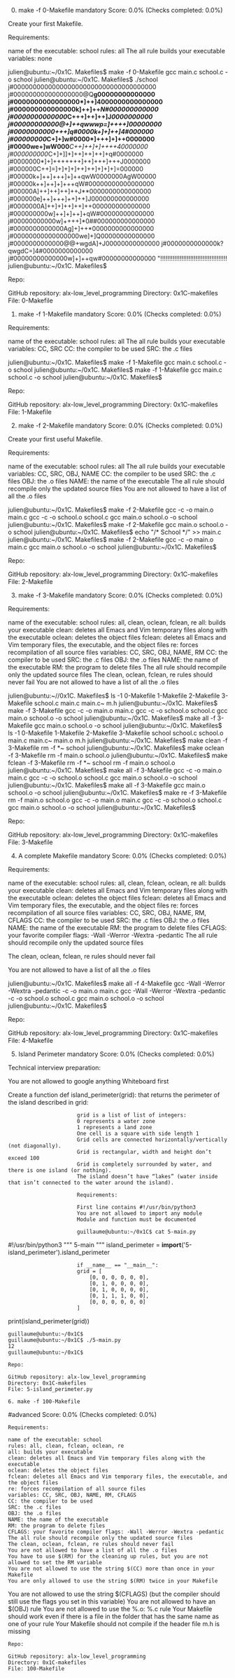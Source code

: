 0. make -f 0-Makefile
mandatory
Score: 0.0% (Checks completed: 0.0%)

Create your first Makefile.

Requirements:

name of the executable: school
rules: all
The all rule builds your executable
variables: none

julien@ubuntu:~/0x1C. Makefiles$ make -f 0-Makefile 
gcc main.c school.c -o school
julien@ubuntu:~/0x1C. Makefiles$ ./school 
j#0000000000000000000000000000000000000
j#000000000000000000@Q**g00000000000000
j#0000000000000000*]++]4000000000000000
j#000000000000000k]++]++*N#000000000000
j#0000000000000*C+++]++]++]J*0000000000
j#00000000000@+]++qwwwp=]++++]*00000000
j#0000000000*+++]q#0000k+]+]++]4#000000
j#00000000*C+]+]w#0000*]+++]+]++0000000
j#0000we+]wW000***C++]++]+]++++40000000
j#000000000*C+]+]]+]++]++]++]+q#0000000
j#0000000*]+]+++++++]++]+++]+++J0000000
j#000000C++]=]+]+]+]++]++]+]+]+]=000000
j#00000k+]++]+++]+]++qwW0000000AgW00000
j#00000k++]++]+]+++qW#00000000000000000
j#00000A]++]++]++]++J**0000000000000000
j#000000e]++]+++]++]++]J000000000000000
j#0000000A]++]+]++]++]++000000000000000
j#000000000w]++]+]++]+qW#00000000000000
j#00000000000w]++++]*0##000000000000000
j#0000000000000Ag]+]++*0000000000000000
j#00000000000000000we]+]Q00000000000000
j#0000000000000@@+wgdA]+J00000000000000
j#0000000000000k?qwgdC=]4#0000000000000
j#00000000000000w]+]++qw#00000000000000
"!!!!!!!!!!!!!!!!!!!!!!!!!!!!!!!!!!!!!!
julien@ubuntu:~/0x1C. Makefiles$ 

Repo:

GitHub repository: alx-low_level_programming
Directory: 0x1C-makefiles
File: 0-Makefile

1. make -f 1-Makefile
mandatory
Score: 0.0% (Checks completed: 0.0%)

Requirements:

name of the executable: school
rules: all
The all rule builds your executable
variables: CC, SRC
CC: the compiler to be used
SRC: the .c files

julien@ubuntu:~/0x1C. Makefiles$ make -f 1-Makefile
gcc main.c school.c -o school
julien@ubuntu:~/0x1C. Makefiles$ make -f 1-Makefile
gcc main.c school.c -o school
julien@ubuntu:~/0x1C. Makefiles$

Repo:

GitHub repository: alx-low_level_programming
Directory: 0x1C-makefiles
File: 1-Makefile

2. make -f 2-Makefile
mandatory
Score: 0.0% (Checks completed: 0.0%)

Create your first useful Makefile.

Requirements:

name of the executable: school
rules: all
The all rule builds your executable
variables: CC, SRC, OBJ, NAME
CC: the compiler to be used
SRC: the .c files
OBJ: the .o files
NAME: the name of the executable
The all rule should recompile only the updated source files
You are not allowed to have a list of all the .o files

julien@ubuntu:~/0x1C. Makefiles$ make -f 2-Makefile
gcc    -c -o main.o main.c
gcc    -c -o school.o school.c
gcc main.o school.o -o school
julien@ubuntu:~/0x1C. Makefiles$ make -f 2-Makefile
gcc main.o school.o -o school
julien@ubuntu:~/0x1C. Makefiles$ echo "/* School */" >> main.c
julien@ubuntu:~/0x1C. Makefiles$ make -f 2-Makefile
gcc    -c -o main.o main.c
gcc main.o school.o -o school
julien@ubuntu:~/0x1C. Makefiles$ 

Repo:

GitHub repository: alx-low_level_programming
Directory: 0x1C-makefiles
File: 2-Makefile

3. make -f 3-Makefile
mandatory
Score: 0.0% (Checks completed: 0.0%)

Requirements:

name of the executable: school
rules: all, clean, oclean, fclean, re
all: builds your executable
clean: deletes all Emacs and Vim temporary files along with the executable
oclean: deletes the object files
fclean: deletes all Emacs and Vim temporary files, the executable, and the object files
re: forces recompilation of all source files
variables: CC, SRC, OBJ, NAME, RM
CC: the compiler to be used
SRC: the .c files
OBJ: the .o files
NAME: the name of the executable
RM: the program to delete files
The all rule should recompile only the updated source files
The clean, oclean, fclean, re rules should never fail
You are not allowed to have a list of all the .o files

julien@ubuntu:~//0x1C. Makefiles$ ls -1
0-Makefile
1-Makefile
2-Makefile
3-Makefile
school.c
main.c
main.c~
m.h
julien@ubuntu:~/0x1C. Makefiles$ make -f 3-Makefile
gcc    -c -o main.o main.c
gcc    -c -o school.o school.c
gcc main.o school.o -o school
julien@ubuntu:~/0x1C. Makefiles$ make all -f 3-Makefile
gcc main.o school.o -o school
julien@ubuntu:~/0x1C. Makefiles$ ls -1
0-Makefile
1-Makefile
2-Makefile
3-Makefile
school
school.c
school.o
main.c
main.c~
main.o
m.h
julien@ubuntu:~/0x1C. Makefiles$ make clean -f 3-Makefile 
rm -f *~ school
julien@ubuntu:~/0x1C. Makefiles$ make oclean -f 3-Makefile 
rm -f main.o school.o
julien@ubuntu:~/0x1C. Makefiles$ make fclean -f 3-Makefile 
rm -f *~ school
rm -f main.o school.o
julien@ubuntu:~/0x1C. Makefiles$ make all -f 3-Makefile
gcc    -c -o main.o main.c
gcc    -c -o school.o school.c
gcc main.o school.o -o school
julien@ubuntu:~/0x1C. Makefiles$ make all -f 3-Makefile
gcc main.o school.o -o school
julien@ubuntu:~/0x1C. Makefiles$ make re -f 3-Makefile
rm -f main.o school.o
gcc    -c -o main.o main.c
gcc    -c -o school.o school.c
gcc main.o school.o -o school
julien@ubuntu:~/0x1C. Makefiles$ 

Repo:

GitHub repository: alx-low_level_programming
Directory: 0x1C-makefiles
File: 3-Makefile

4. A complete Makefile
mandatory
Score: 0.0% (Checks completed: 0.0%)

Requirements:

name of the executable: school
rules: all, clean, fclean, oclean, re
all: builds your executable
clean: deletes all Emacs and Vim temporary files along with the executable
oclean: deletes the object files
fclean: deletes all Emacs and Vim temporary files, the executable, and the object files
re: forces recompilation of all source files
variables: CC, SRC, OBJ, NAME, RM, CFLAGS
CC: the compiler to be used
SRC: the .c files
OBJ: the .o files
NAME: the name of the executable
RM: the program to delete files
CFLAGS: your favorite compiler flags: -Wall -Werror -Wextra -pedantic
The all rule should recompile only the updated source files

The clean, oclean, fclean, re rules should never fail

You are not allowed to have a list of all the .o files

julien@ubuntu:~/0x1C. Makefiles$ make all -f 4-Makefile
gcc -Wall -Werror -Wextra -pedantic   -c -o main.o main.c
gcc -Wall -Werror -Wextra -pedantic   -c -o school.o school.c
gcc main.o school.o -o school
julien@ubuntu:~/0x1C. Makefiles$ 

Repo:

GitHub repository: alx-low_level_programming
Directory: 0x1C-makefiles
File: 4-Makefile

5. Island Perimeter
mandatory
Score: 0.0% (Checks completed: 0.0%)

Technical interview preparation:

You are not allowed to google anything
Whiteboard first

Create a function def island_perimeter(grid): that returns the perimeter of the island described in grid:

					      grid is a list of list of integers:
					      0 represents a water zone
					      1 represents a land zone
					      One cell is a square with side length 1
					      Grid cells are connected horizontally/vertically (not diagonally).
					      Grid is rectangular, width and height don’t exceed 100
					      Grid is completely surrounded by water, and there is one island (or nothing).
					      The island doesn’t have “lakes” (water inside that isn’t connected to the water around the island).

					      Requirements:

					      First line contains #!/usr/bin/python3
					      You are not allowed to import any module
					      Module and function must be documented

					      guillaume@ubuntu:~/0x1C$ cat 5-main.py
#!/usr/bin/python3
					      """
					      5-main
					      """
					      island_perimeter = __import__('5-island_perimeter').island_perimeter

					      if __name__ == "__main__":
					      grid = [
						      [0, 0, 0, 0, 0, 0],
						      [0, 1, 0, 0, 0, 0],
						      [0, 1, 0, 0, 0, 0],
						      [0, 1, 1, 1, 0, 0],
						      [0, 0, 0, 0, 0, 0]
					      ]
print(island_perimeter(grid))

	guillaume@ubuntu:~/0x1C$ 
	guillaume@ubuntu:~/0x1C$ ./5-main.py
	12
	guillaume@ubuntu:~/0x1C$ 

	Repo:

	GitHub repository: alx-low_level_programming
	Directory: 0x1C-makefiles
	File: 5-island_perimeter.py

	6. make -f 100-Makefile
#advanced
	Score: 0.0% (Checks completed: 0.0%)

	Requirements:

	name of the executable: school
	rules: all, clean, fclean, oclean, re
	all: builds your executable
	clean: deletes all Emacs and Vim temporary files along with the executable
	oclean: deletes the object files
	fclean: deletes all Emacs and Vim temporary files, the executable, and the object files
	re: forces recompilation of all source files
	variables: CC, SRC, OBJ, NAME, RM, CFLAGS
	CC: the compiler to be used
	SRC: the .c files
	OBJ: the .o files
	NAME: the name of the executable
	RM: the program to delete files
	CFLAGS: your favorite compiler flags: -Wall -Werror -Wextra -pedantic
	The all rule should recompile only the updated source files
	The clean, oclean, fclean, re rules should never fail
	You are not allowed to have a list of all the .o files
	You have to use $(RM) for the cleaning up rules, but you are not allowed to set the RM variable
	You are not allowed to use the string $(CC) more than once in your Makefile
	You are only allowed to use the string $(RM) twice in your Makefile
You are not allowed to use the string $(CFLAGS) (but the compiler should still use the flags you set in this variable)
	You are not allowed to have an $(OBJ) rule
	You are not allowed to use the %.o: %.c rule
	Your Makefile should work even if there is a file in the folder that has the same name as one of your rule
	Your Makefile should not compile if the header file m.h is missing

	Repo:

	GitHub repository: alx-low_level_programming
	Directory: 0x1C-makefiles
	File: 100-Makefile


